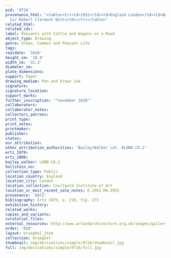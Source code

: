 ```yaml
---
pid: '9716'
provenance_html: "<table><tr><td>1952</td><td>England London</td><td>Bequeathed by
  Sir Robert Clermont Witt</td></tr></table>"
related_html: 
related_ids: 
label: Peasants with Cattle and Wagons on a Road
object_type: Drawing
genre: Urban, Common and Peasant Life
tags: 
realdate: '1610'
height_cm: '19.9'
width_cm: '31.3'
diameter_cm: 
plate_dimensions: 
support: Paper
drawing_medium: Pen and brown ink
signature: 
signature_location: 
support_marks: 
further_inscription: '"november 1610"'
collaborators: 
collaborator_notes: 
collectors_patrons: 
print_type: 
print_notes: 
printmaker: 
publisher: 
states: 
our_attribution: 
other_attribution_authorities: 'Bailey/Walker cat. #LOND.CO.2'
ertz_1979: 
ertz_2008: 
bailey_walker: LOND.CO.2
hollstein_no: 
collection_type: Public
location_country: England
location_city: London
location_collection: Courtauld Institute of Art
location_or_most_recent_sale_notes: D.1952.RW.3952
provenance: '6872'
bibliography: Ertz 1979, p. 218, fig. 273
exhibition_history: 
related_works: 
copies_and_variants: 
curatorial_files: 
external_resources: http://www.artandarchitecture.org.uk/images/gallery/c0a8ef49.html
order: '020'
layout: brueghel_item
collection: brueghel
thumbnail: img/derivatives/simple/9716/thumbnail.jpg
full: img/derivatives/simple/9716/full.jpg
---
```

